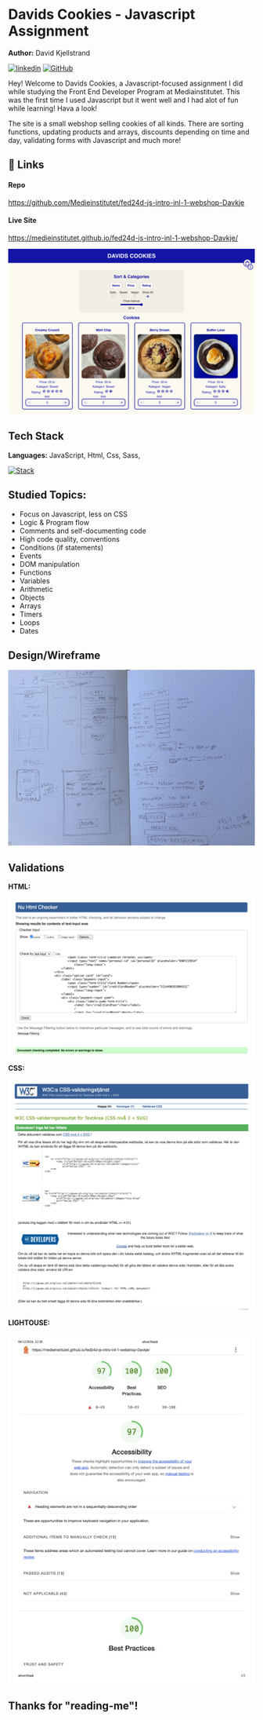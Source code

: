 
# Davids Cookies - Javascript Assignment

**Author:** David Kjellstrand

[![linkedin](https://img.shields.io/badge/linkedin-0A66C2?style=for-the-badge&logo=linkedin&logoColor=white)](https://www.linkedin.com/in/david-kjellstrand-b6760113a/)
[![GitHub](https://img.shields.io/badge/GitHub-181717?style=for-the-badge&logo=github&logoColor=white)](https://www.github.com/davkje)

Hey! Welcome to Davids Cookies, a Javascript-focused assignment I did while studying the Front End Developer Program at Mediainstitutet. This was the first time I used Javascript but it went well and I had alot of fun while learning! Hava a look!

The site is a small webshop selling cookies of all kinds. There are sorting functions, updating products and arrays, discounts depending on time and day, validating forms with Javascript and much more!


## 🔗 Links

#### Repo
https://github.com/Medieinstitutet/fed24d-js-intro-inl-1-webshop-Davkje

#### Live Site
https://medieinstitutet.github.io/fed24d-js-intro-inl-1-webshop-Davkje/

![Preview](assets/designs/preview.png)


## Tech Stack

**Languages:** JavaScript, Html, Css, Sass, 

[![Stack](https://skillicons.dev/icons?i=js,html,css,sass)](https://skillicons.dev)


## Studied Topics:

-  Focus on Javascript, less on CSS
- Logic & Program flow
- Comments and self-documenting code
- High code quality, conventions
- Conditions (if statements)
- Events
- DOM manipulation
- Functions
- Variables
- Arithmetic
- Objects
- Arrays
- Timers
- Loops
- Dates

## Design/Wireframe

![Sketch](assets/designs/sketch.jpg)

## Validations

**HTML:** 

![HTML](assets/validation/html-validation.png)

**CSS:**

![CSS](assets/validation/css-validaton.png)

**LIGHTOUSE:** 

![Lighthouse](assets/validation/lighthouse-validation.png)

## Thanks for "reading-me"!